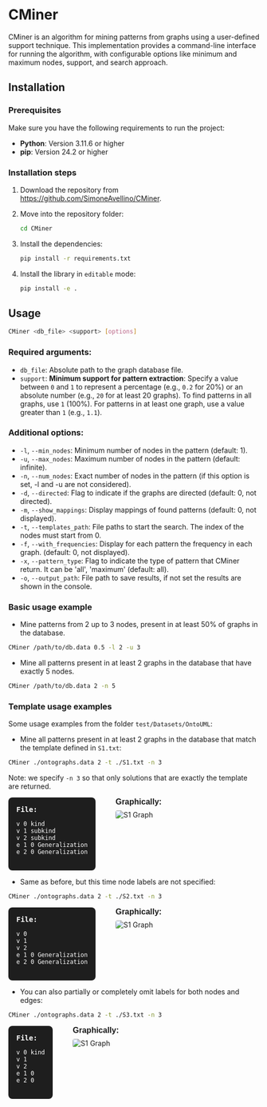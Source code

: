# CMiner

CMiner is an algorithm for mining patterns from graphs using a user-defined support technique. This implementation provides a command-line interface for running the algorithm, with configurable options like minimum and maximum nodes, support, and search approach.



## Installation

### Prerequisites

Make sure you have the following requirements to run the project:

- **Python**: Version 3.11.6 or higher
- **pip**: Version  24.2 or higher


### Installation steps

1. Download the repository from https://github.com/SimoneAvellino/CMiner.
2. Move into the repository folder:
    ```bash
    cd CMiner
    ```

2. Install the dependencies:
    ```bash
    pip install -r requirements.txt
    ```

3. Install the library in `editable` mode:
    ```bash
    pip install -e .
    ```

## Usage

[//]: # ()
[//]: # (Once installed, CMiner can be used in three different ways:)

[//]: # ()
[//]: # (1. **Command Line Interface &#40;CLI&#41;**:)

[//]: # (    Run directly from the command line with the following syntax:)

```bash
CMiner <db_file> <support> [options]
 ```

[//]: # ()
[//]: # (2. **Using Python's `-m` flag**:)

[//]: # (   Alternatively, you can execute CMiner as a Python module:)

[//]: # (```bash)

[//]: # (python -m CMiner <db_file> <support> [options])

[//]: # ( ```)

[//]: # ()
[//]: # (2. **As a Python module**:)

[//]: # (   You can also import CMiner into your Python code and use it programmatically:)

[//]: # (   )
[//]: # (```python)

[//]: # (from CMiner import CMiner)

[//]: # ()
[//]: # (miner = CMiner&#40;)

[//]: # (    db_file='/path/to/your/db/graphs.data', # required)

[//]: # (    support=0.5,                            # required)

[//]: # (    min_nodes=1,)

[//]: # (    max_nodes=float&#40;'inf'&#41;,)

[//]: # (    show_mappings=False,)

[//]: # (    output_path=None,)

[//]: # (    start_patterns=None,)

[//]: # (    is_directed=False,)

[//]: # (    with_frequencies=False,)

[//]: # (    only_closed_patterns=False)

[//]: # (&#41;)

[//]: # ()
[//]: # (miner.mine&#40;&#41;)

[//]: # (```)

[//]: # ()



### Required arguments:
- `db_file`: Absolute path to the graph database file.
- `support`: **Minimum support for pattern extraction**: Specify a value between `0` and `1` to represent a percentage (e.g., `0.2` for 20%) or an absolute number (e.g., `20` for at least 20 graphs). To find patterns in all graphs, use `1` (100%). For patterns in at least one graph, use a value greater than `1` (e.g., `1.1`).


### Additional options:
- `-l`, `--min_nodes`: Minimum number of nodes in the pattern (default: 1).
- `-u`, `--max_nodes`: Maximum number of nodes in the pattern (default: infinite).
- `-n`, `--num_nodes`: Exact number of nodes in the pattern (if this option is set, -l and -u are not considered).
- `-d`, `--directed`: Flag to indicate if the graphs are directed (default: 0, not directed).
- `-m`, `--show_mappings`: Display mappings of found patterns (default: 0, not displayed).
- `-t`, `--templates_path`: File paths to start the search. The index of the nodes must start from 0.
- `-f`, `--with_frequencies`: Display for each pattern the frequency in each graph. (default: 0, not displayed).
- `-x`, `--pattern_type`: Flag to indicate the type of pattern that CMiner return. It can be 'all', 'maximum' (default: all).
- `-o`, `--output_path`: File path to save results, if not set the results are shown in the console. 

### Basic usage example

- Mine patterns from 2 up to 3 nodes, present in at least 50% of graphs in the database.

```bash
CMiner /path/to/db.data 0.5 -l 2 -u 3
 ```

- Mine all patterns present in at least 2 graphs in the database that have exactly 5 nodes.

```bash
CMiner /path/to/db.data 2 -n 5
```

### Template usage examples

Some usage examples from the folder `test/Datasets/OntoUML`:

- Mine all patterns present in at least 2 graphs in the database that match the template defined in `S1.txt`:

```bash
CMiner ./ontographs.data 2 -t ./S1.txt -n 3
```

Note: we specify `-n 3` so that only solutions that are exactly the template are returned.

<div style="display: flex; align-items: flex-start; gap: 40px;">

  <div style="background-color: #1e1e1e; padding: 16px; border-radius: 8px; color: white; font-family: monospace;">
  <strong>File:</strong>
  <pre><code>v 0 kind
v 1 subkind
v 2 subkind
e 1 0 Generalization
e 2 0 Generalization</code></pre>
</div>

  <div>
    <div style="font-family: sans-serif; font-size: 16px; margin-bottom: 8px;"><strong>Graphically:</strong></div>
    <img src="https://anonymous.4open.science/r/CMiner/img/S1.png" alt="S1 Graph" style="max-width: 300px; border-radius: 4px;"/>
  </div>

</div>

- Same as before, but this time node labels are not specified:

```bash
CMiner ./ontographs.data 2 -t ./S2.txt -n 3
```
<div style="display: flex; align-items: flex-start; gap: 40px;">

  <div style="background-color: #1e1e1e; padding: 16px; border-radius: 8px; color: white; font-family: monospace;">
  <strong>File:</strong>
  <pre><code>v 0
v 1
v 2
e 1 0 Generalization
e 2 0 Generalization</code></pre>
</div>

  <div>
    <div style="font-family: sans-serif; font-size: 16px; margin-bottom: 8px;"><strong>Graphically:</strong></div>
    <img src="https://anonymous.4open.science/r/CMiner/img/S2.png" alt="S1 Graph" style="max-width: 300px; border-radius: 4px;"/>
  </div>

</div>

- You can also partially or completely omit labels for both nodes and edges:


```bash
CMiner ./ontographs.data 2 -t ./S3.txt -n 3
```
<div style="display: flex; align-items: flex-start; gap: 40px;">

  <div style="background-color: #1e1e1e; padding: 16px; border-radius: 8px; color: white; font-family: monospace;">
  <strong>File:</strong>
  <pre><code>v 0 kind
v 1
v 2
e 1 0
e 2 0</code></pre>
</div>

  <div>
    <div style="font-family: sans-serif; font-size: 16px; margin-bottom: 8px;"><strong>Graphically:</strong></div>
    <img src="https://anonymous.4open.science/r/CMiner/img/S3.png" alt="S1 Graph" style="max-width: 300px; border-radius: 4px;"/>
  </div>

</div>
